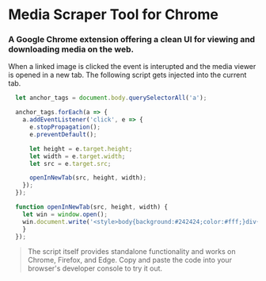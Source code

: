 # Media Scraper Tool for Chrome
### A Google Chrome extension offering a clean UI for viewing and downloading media on the web.

When a linked image is clicked the event is interupted and the media viewer is opened in a new tab. The following script gets injected into the current tab.

```javascript
  let anchor_tags = document.body.querySelectorAll('a');

  anchor_tags.forEach(a => {
    a.addEventListener('click', e => {
      e.stopPropagation();
      e.preventDefault();

      let height = e.target.height;
      let width = e.target.width;
      let src = e.target.src;

      openInNewTab(src, height, width);
    });
  });

  function openInNewTab(src, height, width) {
    let win = window.open();
    win.document.write('<style>body{background:#242424;color:#fff;}div{margin:0 auto;width:'+width+';display:block;}</style><div><a href="'+src+'" download><img src='+src+'></a></a><p>'+width+'x' +height+ '</p></div>');
    }
  });
```


> The script itself provides standalone functionality and works on Chrome, Firefox, and Edge. Copy and paste the code into your browser's developer console to try it out.


